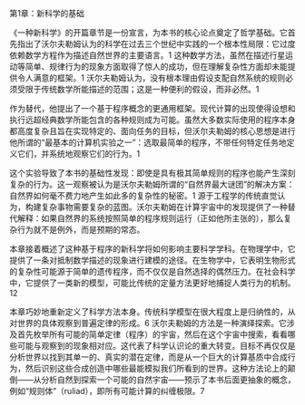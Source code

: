 第1章：新科学的基础

《一种新科学》的开篇章节是一份宣言，为本书的核心论点奠定了哲学基础。它首先指出了沃尔夫勒姆认为的科学在过去三个世纪中实践的一个根本性局限：它过度依赖数学方程作为描述自然世界的主要语言。1 这种数学方法，虽然在描述行星运动等简单、规律行为的现象方面取得了惊人的成功，但在理解复杂性方面却未能提供令人满意的框架。1 沃尔夫勒姆认为，没有根本理由假设支配自然系统的规则必须受限于传统数学所能描述的范围；这是一种便利的假设，而非必然。1

作为替代，他提出了一个基于程序概念的更通用框架。现代计算的出现使得设想和执行远超经典数学所能包含的各种规则成为可能。虽然大多数实际使用的程序本身都高度复杂且旨在实现特定的、面向任务的目标，但沃尔夫勒姆的核心思想是进行他所谓的“最基本的计算机实验之一”：选取最简单的程序，不带任何特定任务地定义它们，并系统地观察它们的行为。1

这个实验导致了本书的基础性发现：即使是具有极其简单规则的程序也能产生深刻复杂的行为。这一观察被认为是沃尔夫勒姆所谓的“自然界最大谜团”的解决方案：自然界如何毫不费力地产生如此多的复杂性的秘密。1 源于工程学的传统直觉认为，构建复杂事物需要复杂的蓝图。沃尔夫勒姆在计算宇宙中的发现提供了一种替代解释：如果自然界的系统按照简单的程序规则运行（正如他所主张的），那么复杂行为就不是例外，而是预期的常态。

本章接着概述了这种基于程序的新科学将如何影响主要科学学科。在物理学中，它提供了一条对抵制数学描述的现象进行建模的途径。在生物学中，它表明生物形式的复杂性可能源于简单的遗传程序，而不仅仅是自然选择的偶然压力。在社会科学中，它提供了一类新的模型，可能比传统的定量方法更好地捕捉人类行为的机制。12

本章巧妙地重新定义了科学方法本身。传统科学模型在很大程度上是归纳性的，从对世界的具体观察到普遍定律的形成。6 沃尔夫勒姆的方法是一种演绎探索。它涉及首先枚举所有可能的简单定律（程序）的宇宙，然后在这个宇宙中搜索，看看哪些可能与观察到的现象相对应。这代表了科学认识论的重大转变。目标不再仅仅是分析世界以找到其单一的、真实的潜在定律，而是从一个巨大的计算基质中合成行为，然后识别这些合成创造中哪些最能模拟我们所看到的世界。这种方法论上的颠倒——从分析自然到探索一个可能的自然宇宙——预示了本书后面更抽象的概念，例如“规则体”（ruliad），即所有可能计算的纠缠极限。7